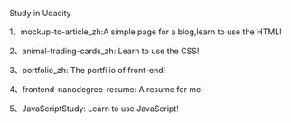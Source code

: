 Study in Udacity

1、mockup-to-article_zh:A simple page for a blog,learn to use the HTML!

2、animal-trading-cards_zh: Learn to use the CSS!

3、portfolio_zh: The portfilio of front-end!

4、frontend-nanodegree-resume: A resume for me!

5、JavaScriptStudy: Learn to use JavaScript!


